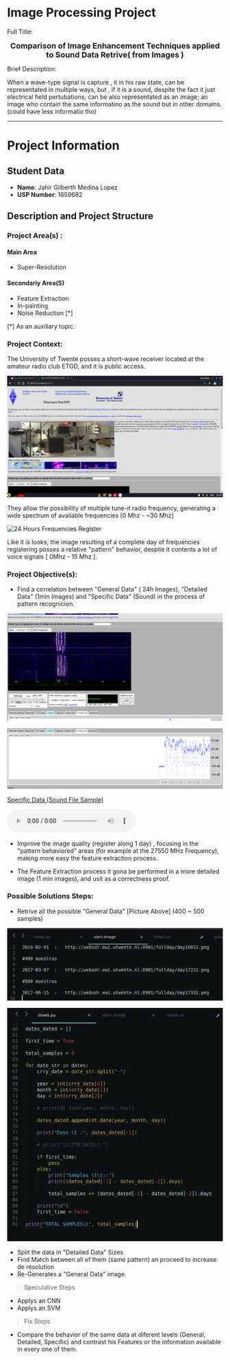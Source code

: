 # Image Processing Project

Full Title:

<center>
<span style="font-size:large; font-weight:bold">
  Comparison of Image Enhancement Techniques applied to Sound Data Retrive( from Images )
</span>
</center>

Brief Description:

When a wave-type signal is capture , it in his raw state, can be representated in multiple ways, but , if it is a sound, despite the fact it just electrical field pertubations, can be also representated as an image; an image who contain the same informatino as the sound but in other domains. (could have less informatio tho)

* * *

# Project Information

## Student Data

* **Name**: Jahir Gilberth Medina Lopez
* **USP Number**: 1659682

## Description and Project Structure

### Project Area(s) : 

#### Main Area
  * Super-Resolution

#### Secondariy Area(S)
  * Feature Extraction
  * In-painting
  * Noise Reduction [\*]

[\*] As an auxiliary topic.

### Project Context:

The University of Twente posses a short-wave receiver located at the amateur radio club ETGD, and it is public access.

![]( ./md-media/site-capture.png "Site Capture")

They allow the possibility of multiple tune-it radio frequency, generating a wide spectrum of available frequencies [0 Mhz - ~30 Mhz]

![]( ./md-media/general-data.png "24 Hours Frequencies Register")

Like it is looks, the image resulting of a complete day of frequencies registering posses a relative "pattern" behavior, despite it contents a lot of voice signals [ 0Mhz - 15 Mhz ].

### Project Objective(s):
  * Find a correlation between "General Data" ( 24h Images), "Detailed Data" (1min Images) and "Specific Data" (Sound) in the process of pattern recognicion.

  ![]( ./md-media/detailed-data.png "Detailed Data 1")

  ![]( ./md-media/sound-plt.png "Detailed Data 2")

  [Specific Data (Sound File Sample)](./md-media/audio_player.html)

<audio controls="controls">
  <source type="audio/mp3" src="./websdr_recording_start_2018-05-17T00_10_41Z_7076.8kHz.mp3"></source>
  <source type="audio/ogg" src="./websdr_recording_start_2018-05-17T00_10_41Z_7076.8kHz.ogg"></source>
  <p>Your browser does not support the audio element.</p>
</audio>

  * Improve the image quality (register along 1 day) , focusing in the "pattern behaviored" areas (for example at the 27550 MHz Frequency), making more easy the feature extraction process.

  * The Feature Extraction process it gona be performed in a more detailed image (1 min images), and usit as a correctness proof.

### Possible Solutions Steps:
  * Retrive all the possible "General Data" [Picture Above] (400 ~ 500 samples)
  
  ![]( ./md-media/samples-url.png "Sample Urls")

  ![]( ./md-media/retrive-samples-script.png "Script for Sample Retrive")

  * Split the data in "Detailed Data" Sizes
  * Find Match between all of them (same pattern) an proceed to increase de resolution
  * Re-Generates a "General Data" image.
  
  > Speculative Steps
  
  * Applys an CNN
  * Applys an SVM
  
  > Fix Steps
  
  * Compare the behavior of the same data at diferent levels (General, Detailed, Specific) and contrast his Features or the information available in every one of them.
